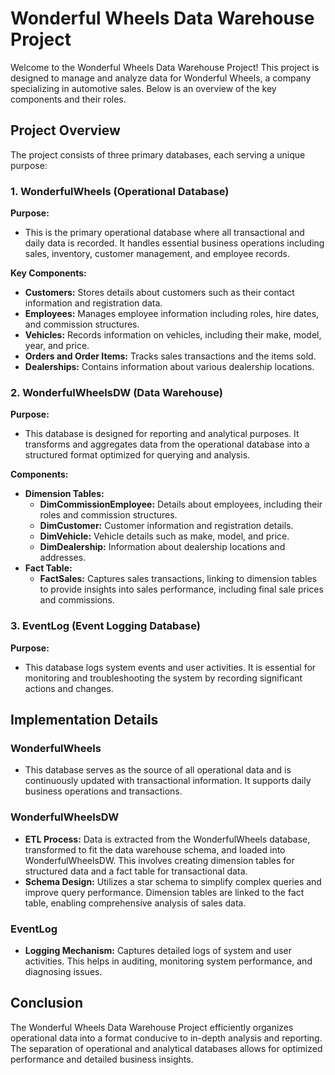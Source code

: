# Wonderful Wheels Data Warehouse Project

Welcome to the Wonderful Wheels Data Warehouse Project! This project is designed to manage and analyze data for Wonderful Wheels, a company specializing in automotive sales. Below is an overview of the key components and their roles.

## Project Overview

The project consists of three primary databases, each serving a unique purpose:

### 1. WonderfulWheels (Operational Database)

**Purpose:** 
- This is the primary operational database where all transactional and daily data is recorded. It handles essential business operations including sales, inventory, customer management, and employee records.

**Key Components:**
- **Customers:** Stores details about customers such as their contact information and registration data.
- **Employees:** Manages employee information including roles, hire dates, and commission structures.
- **Vehicles:** Records information on vehicles, including their make, model, year, and price.
- **Orders and Order Items:** Tracks sales transactions and the items sold.
- **Dealerships:** Contains information about various dealership locations.

### 2. WonderfulWheelsDW (Data Warehouse)

**Purpose:**
- This database is designed for reporting and analytical purposes. It transforms and aggregates data from the operational database into a structured format optimized for querying and analysis.

**Components:**
- **Dimension Tables:**
  - **DimCommissionEmployee:** Details about employees, including their roles and commission structures.
  - **DimCustomer:** Customer information and registration details.
  - **DimVehicle:** Vehicle details such as make, model, and price.
  - **DimDealership:** Information about dealership locations and addresses.
- **Fact Table:**
  - **FactSales:** Captures sales transactions, linking to dimension tables to provide insights into sales performance, including final sale prices and commissions.

### 3. EventLog (Event Logging Database)

**Purpose:**
- This database logs system events and user activities. It is essential for monitoring and troubleshooting the system by recording significant actions and changes.

## Implementation Details

### WonderfulWheels

- This database serves as the source of all operational data and is continuously updated with transactional information. It supports daily business operations and transactions.

### WonderfulWheelsDW

- **ETL Process:** Data is extracted from the WonderfulWheels database, transformed to fit the data warehouse schema, and loaded into WonderfulWheelsDW. This involves creating dimension tables for structured data and a fact table for transactional data.
- **Schema Design:** Utilizes a star schema to simplify complex queries and improve query performance. Dimension tables are linked to the fact table, enabling comprehensive analysis of sales data.

### EventLog

- **Logging Mechanism:** Captures detailed logs of system and user activities. This helps in auditing, monitoring system performance, and diagnosing issues.

## Conclusion

The Wonderful Wheels Data Warehouse Project efficiently organizes operational data into a format conducive to in-depth analysis and reporting. The separation of operational and analytical databases allows for optimized performance and detailed business insights.
